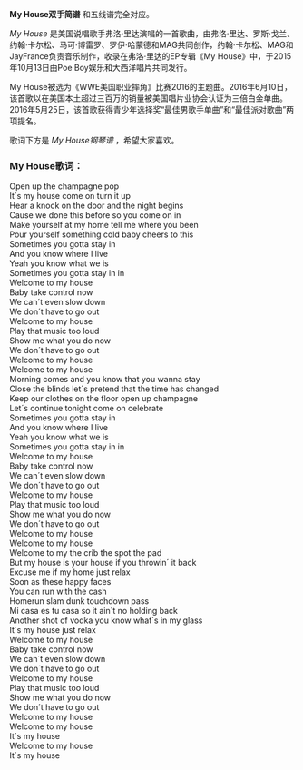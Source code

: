 

**My House双手简谱** 和五线谱完全对应。

_My House_
是美国说唱歌手弗洛·里达演唱的一首歌曲，由弗洛·里达、罗斯·戈兰、约翰·卡尔松、马可·博雷罗、罗伊·哈蒙德和MAG共同创作，约翰·卡尔松、MAG和JayFrance负责音乐制作，收录在弗洛·里达的EP专辑《My
House》中，于2015年10月13日由Poe Boy娱乐和大西洋唱片共同发行。

My
House被选为《WWE美国职业摔角》比赛2016的主题曲。2016年6月10日，该首歌以在美国本土超过三百万的销量被美国唱片业协会认证为三倍白金单曲。2016年5月25日，该首歌获得青少年选择奖“最佳男歌手单曲”和“最佳派对歌曲”两项提名。

歌词下方是 _My House钢琴谱_ ，希望大家喜欢。

### My House歌词：

Open up the champagne pop  
It´s my house come on turn it up  
Hear a knock on the door and the night begins  
Cause we done this before so you come on in  
Make yourself at my home tell me where you been  
Pour yourself something cold baby cheers to this  
Sometimes you gotta stay in  
And you know where I live  
Yeah you know what we is  
Sometimes you gotta stay in in  
Welcome to my house  
Baby take control now  
We can´t even slow down  
We don´t have to go out  
Welcome to my house  
Play that music too loud  
Show me what you do now  
We don´t have to go out  
Welcome to my house  
Welcome to my house  
Morning comes and you know that you wanna stay  
Close the blinds let´s pretend that the time has changed  
Keep our clothes on the floor open up champagne  
Let´s continue tonight come on celebrate  
Sometimes you gotta stay in  
And you know where I live  
Yeah you know what we is  
Sometimes you gotta stay in in  
Welcome to my house  
Baby take control now  
We can´t even slow down  
We don´t have to go out  
Welcome to my house  
Play that music too loud  
Show me what you do now  
We don´t have to go out  
Welcome to my house  
Welcome to my house  
Welcome to my the crib the spot the pad  
But my house is your house if you throwin´ it back  
Excuse me if my home just relax  
Soon as these happy faces  
You can run with the cash  
Homerun slam dunk touchdown pass  
Mi casa es tu casa so it ain´t no holding back  
Another shot of vodka you know what´s in my glass  
It´s my house just relax  
Welcome to my house  
Baby take control now  
We can´t even slow down  
We don´t have to go out  
Welcome to my house  
Play that music too loud  
Show me what you do now  
We don´t have to go out  
Welcome to my house  
Welcome to my house  
It´s my house  
Welcome to my house  
It´s my house

